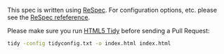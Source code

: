 This spec is written using [ReSpec](http://w3.org/respec/). For
configuration options, etc. please see the [ReSpec
refeference](www.w3.org/respec/ref.html).

Please make sure you run [HTML5 Tidy](http://w3c.github.io/tidy-html5/) before
sending a Pull Request:

```Bash 
tidy -config tidyconfig.txt -o index.html index.html 
```
